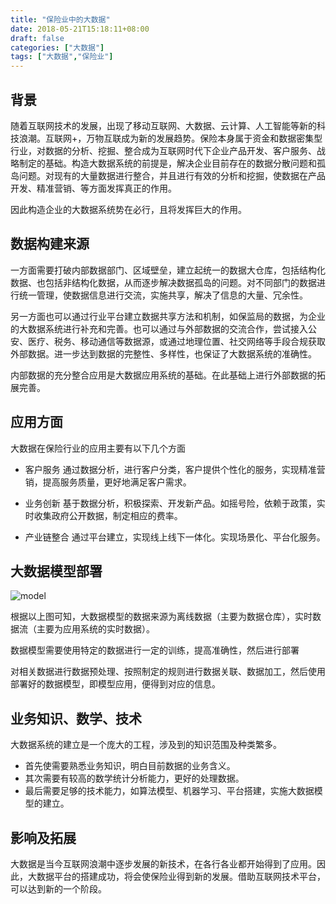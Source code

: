 ```yaml
---
title: "保险业中的大数据"
date: 2018-05-21T15:18:11+08:00
draft: false
categories: ["大数据"]
tags: ["大数据","保险业"]
---
```

## 背景
随着互联网技术的发展，出现了移动互联网、大数据、云计算、人工智能等新的科技浪潮。互联网+，万物互联成为新的发展趋势。保险本身属于资金和数据密集型行业，对数据的分析、挖掘、整合成为互联网时代下企业产品开发、客户服务、战略制定的基础。构造大数据系统的前提是，解决企业目前存在的数据分散问题和孤岛问题。对现有的大量数据进行整合，并且进行有效的分析和挖掘，使数据在产品开发、精准营销、等方面发挥真正的作用。

因此构造企业的大数据系统势在必行，且将发挥巨大的作用。

## 数据构建来源
一方面需要打破内部数据部门、区域壁垒，建立起统一的数据大仓库，包括结构化数据、也包括非结构化数据，从而逐步解决数据孤岛的问题。对不同部门的数据进行统一管理，使数据信息进行交流，实施共享，解决了信息的大量、冗余性。

另一方面也可以通过行业平台建立数据共享方法和机制，如保监局的数据，为企业的大数据系统进行补充和完善。也可以通过与外部数据的交流合作，尝试接入公安、医疗、税务、移动通信等数据源，或通过地理位置、社交网络等手段合规获取外部数据。进一步达到数据的完整性、多样性，也保证了大数据系统的准确性。

内部数据的充分整合应用是大数据应用系统的基础。在此基础上进行外部数据的拓展完善。

## 应用方面
大数据在保险行业的应用主要有以下几个方面
- 客户服务
通过数据分析，进行客户分类，客户提供个性化的服务，实现精准营销，提高服务质量，更好地满足客户需求。

- 业务创新
基于数据分析，积极探索、开发新产品。如摇号险，依赖于政策，实时收集政府公开数据，制定相应的费率。

- 产业链整合
通过平台建立，实现线上线下一体化。实现场景化、平台化服务。

## 大数据模型部署
![model](http://mpic.tiankong.com/994/6e7/9946e747c9ae1bc575ef7bf660822fcd/640.jpg@!670w)

根据以上图可知，大数据模型的数据来源为离线数据（主要为数据仓库），实时数据流（主要为应用系统的实时数据）。

数据模型需要使用特定的数据进行一定的训练，提高准确性，然后进行部署

对相关数据进行数据预处理、按照制定的规则进行数据关联、数据加工，然后使用部署好的数据模型，即模型应用，便得到对应的信息。

## 业务知识、数学、技术
大数据系统的建立是一个庞大的工程，涉及到的知识范围及种类繁多。
- 首先使需要熟悉业务知识，明白目前数据的业务含义。
- 其次需要有较高的数学统计分析能力，更好的处理数据。
- 最后需要足够的技术能力，如算法模型、机器学习、平台搭建，实施大数据模型的建立。

## 影响及拓展
大数据是当今互联网浪潮中逐步发展的新技术，在各行各业都开始得到了应用。因此，大数据平台的搭建成功，将会使保险业得到新的发展。借助互联网技术平台，可以达到新的一个阶段。

